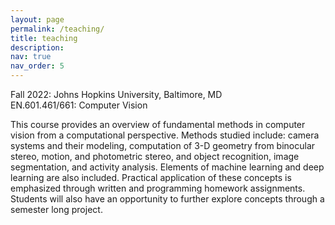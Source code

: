 ```yaml
---
layout: page
permalink: /teaching/
title: teaching
description: 
nav: true
nav_order: 5
---
```


Fall 2022: Johns Hopkins University, Baltimore, MD<br>
EN.601.461/661: Computer Vision

This course provides an overview of fundamental methods in computer vision from a computational perspective. Methods studied include: camera systems and their modeling, computation of 3-D geometry from binocular stereo, motion, and photometric stereo, and object recognition, image segmentation, and activity analysis. Elements of machine learning and deep learning are also included. Practical application of these concepts is emphasized through written and programming homework assignments. Students will also have an opportunity to further explore concepts through a semester long project.
